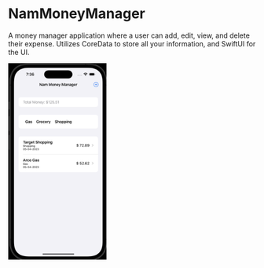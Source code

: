 # NamMoneyManager

A money manager application where a user can add, edit, view, and delete their expense. Utilizes CoreData to store all your information, and SwiftUI for the UI.

<img src="./Images/readMe_image.png" width="200" height="400"/>
